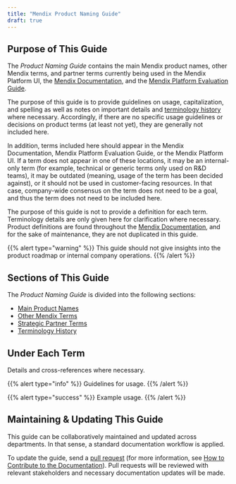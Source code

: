 ```yaml
---
title: "Mendix Product Naming Guide"
draft: true
---
```


## Purpose of This Guide

The *Product Naming Guide* contains the main Mendix product names, other Mendix terms, and partner terms currently being used in the Mendix Platform UI, the [Mendix Documentation](https://docs.mendix.com/), and the [Mendix Platform Evaluation Guide](https://www.mendix.com/evaluation-guide/). 

The purpose of this guide is to provide guidelines on usage, capitalization, and spelling as well as notes on important details and [terminology history](terminology-history) where necessary. Accordingly, if there are no specific usage guidelines or decisions on product terms (at least not yet), they are generally not included here.

In addition, terms included here should appear in the Mendix Documentation, Mendix Platform Evaluation Guide, or the Mendix Platform UI. If a term does not appear in one of these locations, it may be an internal-only term (for example, technical or generic terms only used on R&D teams), it may be outdated (meaning, usage of the term has been decided against), or it should not be used in customer-facing resources. In that case, company-wide consensus on the term does not need to be a goal, and thus the term does not need to be included here.

The purpose of this guide is not to provide a definition for each term. Terminology details are only given here for clarification where necessary. Product definitions are found throughout the [Mendix Documentation](https://docs.mendix.com/), and for the sake of maintenance, they are not duplicated in this guide.

{{% alert type="warning" %}}
This guide should not give insights into the product roadmap or internal company operations.
{{% /alert %}}

## Sections of This Guide

The *Product Naming Guide* is divided into the following sections:

* [Main Product Names](main-product-names)
* [Other Mendix Terms](other-terms)
* [Strategic Partner Terms](strategic-partner-terms)
* [Terminology History](terminology-history)

## Under Each Term

Details and cross-references where necessary.

{{% alert type="info" %}}
Guidelines for usage.
{{% /alert %}}

{{% alert type="success" %}}
Example usage.
{{% /alert %}}

## Maintaining & Updating This Guide

This guide can be collaboratively maintained and updated across departments. In that sense, a standard documentation workflow is applied.

To update the guide, send a [pull request](https://github.com/mendix/docs/tree/development/content/product-naming) (for more information, see [How to 
Contribute to the Documentation](/developerportal/community-tools/contribute-to-the-mendix-documentation)). Pull requests will be reviewed with relevant stakeholders and necessary documentation updates will be made.

